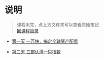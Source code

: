 # 说明

> 课程未完，点上方文件夹可以查看原始笔记<br/>[回课程目录](/README.md)

+ [第一天 一万块，搞定全球资产配置](./1.class%201/第一课笔记.md)

+ [第二天 三部认清一只指数](./2.class%202/第二课笔记.md)
